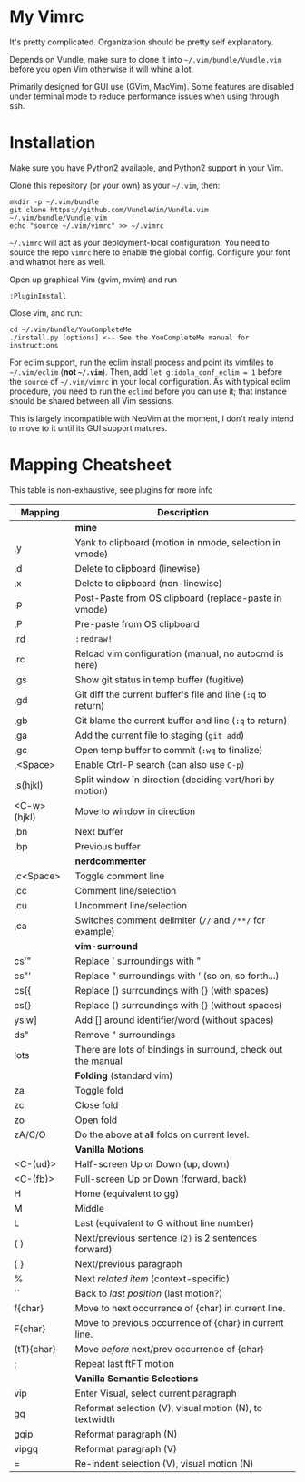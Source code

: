 # My Vimrc

It's pretty complicated. Organization should be pretty self explanatory.

Depends on Vundle, make sure to clone it into `~/.vim/bundle/Vundle.vim`
before you open Vim otherwise it will whine a lot.

Primarily designed for GUI use (GVim, MacVim). Some features are disabled
under terminal mode to reduce performance issues when using through ssh.

# Installation

Make sure you have Python2 available, and Python2 support in your Vim.

Clone this repository (or your own) as your `~/.vim`, then:

    mkdir -p ~/.vim/bundle
    git clone https://github.com/VundleVim/Vundle.vim ~/.vim/bundle/Vundle.vim
    echo "source ~/.vim/vimrc" >> ~/.vimrc

`~/.vimrc` will act as your deployment-local configuration. You need to source
the repo `vimrc` here to enable the global config. Configure your font and
whatnot here as well.

Open up graphical Vim (gvim, mvim) and run

    :PluginInstall

Close vim, and run:

    cd ~/.vim/bundle/YouCompleteMe
    ./install.py [options] <-- See the YouCompleteMe manual for instructions

For eclim support, run the eclim install process and point its vimfiles to
`~/.vim/eclim` (**not `~/.vim`**). Then, add `let g:idola_conf_eclim = 1`
before the `source` of `~/.vim/vimrc` in your local configuration. As with
typical eclim procedure, you need to run the `eclimd` before you can use it;
that instance should be shared between all Vim sessions.

This is largely incompatible with NeoVim at the moment, I don't really intend
to move to it until its GUI support matures.

# Mapping Cheatsheet

This table is non-exhaustive, see plugins for more info

Mapping       | Description
------------- | --------------------------------------------------------------
              | **mine**
,y            | Yank to clipboard (motion in nmode, selection in vmode)
,d            | Delete to clipboard (linewise)
,x            | Delete to clipboard (non-linewise)
,p            | Post-Paste from OS clipboard (replace-paste in vmode)
,P            | Pre-paste from OS clipboard
,rd           | `:redraw!`
,rc           | Reload vim configuration (manual, no autocmd is here)
,gs           | Show git status in temp buffer (fugitive)
,gd           | Git diff the current buffer's file and line (`:q` to return)
,gb           | Git blame the current buffer and line (`:q` to return)
,ga           | Add the current file to staging (`git add`)
,gc           | Open temp buffer to commit (`:wq` to finalize)
,\<Space\>    | Enable Ctrl-P search (can also use `C-p`)
,s(hjkl)      | Split window in direction (deciding vert/hori by motion)
\<C-w\>(hjkl) | Move to window in direction
,bn           | Next buffer
,bp           | Previous buffer
              | **nerdcommenter**
,c\<Space\>   | Toggle comment line
,cc           | Comment line/selection
,cu           | Uncomment line/selection
,ca           | Switches comment delimiter (`//` and `/**/` for example)
              | **vim-surround**
cs'"          | Replace ' surroundings with "
cs"'          | Replace " surroundings with ' (so on, so forth...)
cs({          | Replace () surroundings with {} (with spaces)
cs(}          | Replace () surroundings with {} (without spaces)
ysiw]         | Add [] around identifier/word (without spaces)
ds"           | Remove " surroundings
lots          | There are lots of bindings in surround, check out the manual
              | **Folding** (standard vim)
za            | Toggle fold
zc            | Close fold
zo            | Open fold
zA/C/O        | Do the above at all folds on current level.
              | **Vanilla Motions**
\<C-(ud)\>      | Half-screen Up or Down (up, down)
\<C-(fb)\>      | Full-screen Up or Down (forward, back)
H             | Home (equivalent to gg)
M             | Middle
L             | Last (equivalent to G without line number)
( )           | Next/previous sentence (`2)` is 2 sentences forward)
{ }           | Next/previous paragraph
%             | Next _related item_ (context-specific)
\`\`          | Back to _last position_ (last motion?)
f{char}       | Move to next occurrence of {char} in current line.
F{char}       | Move to previous occurrence of {char} in current line.
(tT){char}    | Move _before_ next/prev occurrence of {char}
;             | Repeat last ftFT motion
              | **Vanilla Semantic Selections**
vip           | Enter Visual, select current paragraph
gq            | Reformat selection (V), visual motion (N), to textwidth
gqip          | Reformat paragraph (N)
vipgq         | Reformat paragraph (V)
=             | Re-indent selection (V), visual motion (N)
